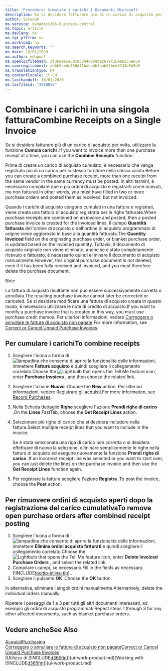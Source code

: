 ```yaml
---
title: 'Procedura: Cumulare i carichi | Documenti Microsoft'
description: Se si desidera fatturare più di un carico di acquisto per volta, utilizzare la funzione Cumula carichi.
author: SorenGP
ms.service: dynamics365-business-central
ms.topic: article
ms.devlang: na
ms.tgt_pltfrm: na
ms.workload: na
ms.search.keywords: ''
ms.date: 10/01/2020
ms.author: edupont
ms.openlocfilehash: df36e96ce30193344d8c8d92679c16ee9255e658
ms.sourcegitcommit: ddbb5cede750df1baba4b3eab8fbed6744b5b9d6
ms.translationtype: HT
ms.contentlocale: it-CH
ms.lasthandoff: 10/01/2020
ms.locfileid: "3918856"
---
```

# <a name="combine-receipts-on-a-single-invoice"></a><span data-ttu-id="31b21-103">Combinare i carichi in una singola fattura</span><span class="sxs-lookup"><span data-stu-id="31b21-103">Combine Receipts on a Single Invoice</span></span>

<span data-ttu-id="31b21-104">Se si desidera fatturare più di un carico di acquisto per volta, utilizzare la funzione **Cumula carichi** .</span><span class="sxs-lookup"><span data-stu-id="31b21-104">If you want to invoice more than one purchase receipt at a time, you can use the **Combine Receipts** function.</span></span>  

<span data-ttu-id="31b21-105">Prima di creare un carico di acquisto cumulato, è necessario che venga registrato più di un carico per lo stesso fornitore nella stessa valuta.</span><span class="sxs-lookup"><span data-stu-id="31b21-105">Before you can create a combined purchase receipt, more than one receipt from the same vendor in the same currency must be posted.</span></span> <span data-ttu-id="31b21-106">In altri termini, è necessario compilare due o più ordini di acquisto e registrarli come ricevuti, ma non fatturati.</span><span class="sxs-lookup"><span data-stu-id="31b21-106">In other words, you must have filled in two or more purchase orders and posted them as received, but not invoiced.</span></span>  

<span data-ttu-id="31b21-107">Quando i carichi di acquisto vengono cumulati in una fattura e registrati, viene creata una fattura di acquisto registrata per le righe fatturate.</span><span class="sxs-lookup"><span data-stu-id="31b21-107">When purchase receipts are combined on an invoice and posted, then a posted purchase invoice is created for the invoiced lines.</span></span> <span data-ttu-id="31b21-108">Il campo **Quantità fatturata** dell'ordine di acquisto o dell'ordine di acquisto programmato di origine viene aggiornato in base alla quantità fatturata.</span><span class="sxs-lookup"><span data-stu-id="31b21-108">The **Quantity Invoiced** field on the originating purchase order, or blanket purchase order, is updated based on the invoiced quantity.</span></span> <span data-ttu-id="31b21-109">Tuttavia, il documento di acquisto originale non viene eliminato, anche se è stato completamente ricevuto e fatturato; è necessario quindi eliminare il documento di acquisto manualmente.</span><span class="sxs-lookup"><span data-stu-id="31b21-109">However, this original purchase document is not deleted, even if it has been fully received and invoiced, and you must therefore delete the purchase document.</span></span>  

> [!NOTE]
> <span data-ttu-id="31b21-110">La fattura di acquisto risultante non può essere successivamente corretta o annullata.</span><span class="sxs-lookup"><span data-stu-id="31b21-110">The resulting purchase invoice cannot later be corrected or canceled.</span></span> <span data-ttu-id="31b21-111">Se si desidera modificare una fattura di acquisto creata in questo modo, è necessario utilizzare le note di credito di acquisto.</span><span class="sxs-lookup"><span data-stu-id="31b21-111">If you want to modify a purchase invoice that is created in this way, you must use purchase credit memos.</span></span> <span data-ttu-id="31b21-112">Per ulteriori informazioni, vedere [Correggere o annullare le fatture di acquisto non pagate](purchasing-how-correct-cancel-unpaid-purchase-invoices.md).</span><span class="sxs-lookup"><span data-stu-id="31b21-112">For more information, see [Correct or Cancel Unpaid Purchase Invoices](purchasing-how-correct-cancel-unpaid-purchase-invoices.md).</span></span>

## <a name="to-combine-receipts"></a><span data-ttu-id="31b21-113">Per cumulare i carichi</span><span class="sxs-lookup"><span data-stu-id="31b21-113">To combine receipts</span></span>

1. <span data-ttu-id="31b21-114">Scegliere l'icona a forma di ![lampadina che consente di aprire la funzionalità delle informazioni](media/ui-search/search_small.png "Informazioni sull'operazione che si desidera eseguire"), immettere **Fatture acquisto** e quindi scegliere il collegamento correlato.</span><span class="sxs-lookup"><span data-stu-id="31b21-114">Choose the ![Lightbulb that opens the Tell Me feature](media/ui-search/search_small.png "Tell me what you want to do") icon, enter **Purchase Invoices** , and then choose the related link.</span></span>  
2. <span data-ttu-id="31b21-115">Scegliere l'azione **Nuovo** .</span><span class="sxs-lookup"><span data-stu-id="31b21-115">Choose the **New** action.</span></span> <span data-ttu-id="31b21-116">Per ulteriori informazioni, vedere [Registrare gli acquisti](purchasing-how-record-purchases.md).</span><span class="sxs-lookup"><span data-stu-id="31b21-116">For more information, see [Record Purchases](purchasing-how-record-purchases.md).</span></span>  
3. <span data-ttu-id="31b21-117">Nella Scheda dettaglio **Righe** scegliere l'azione **Prendi righe di carico** .</span><span class="sxs-lookup"><span data-stu-id="31b21-117">On the **Lines** FastTab, choose the **Get Receipt Lines** action.</span></span>  
4. <span data-ttu-id="31b21-118">Selezionare più righe di carico che si desidera includere nella fattura.</span><span class="sxs-lookup"><span data-stu-id="31b21-118">Select multiple receipt lines that you want to include in the invoice.</span></span>  

    <span data-ttu-id="31b21-119">Se è stata selezionata una riga di carico non corretta o si desidera effettuare di nuovo la selezione, eliminare semplicemente le righe nella fattura di acquisto ed eseguire nuovamente la funzione **Prendi righe di carico** .</span><span class="sxs-lookup"><span data-stu-id="31b21-119">If an incorrect receipt line was selected or you want to start over, you can just delete the lines on the purchase invoice and then use the **Get Receipt Lines** function again.</span></span>  
5. <span data-ttu-id="31b21-120">Per registrare la fattura scegliere l'azione **Registra** .</span><span class="sxs-lookup"><span data-stu-id="31b21-120">To post the invoice, choose the **Post** action.</span></span>  

## <a name="to-remove-open-purchase-orders-after-combined-receipt-posting"></a><span data-ttu-id="31b21-121">Per rimuovere ordini di acquisto aperti dopo la registrazione del carico cumulativa</span><span class="sxs-lookup"><span data-stu-id="31b21-121">To remove open purchase orders after combined receipt posting</span></span>

1. <span data-ttu-id="31b21-122">Scegliere l'icona a forma di ![lampadina che consente di aprire la funzionalità delle informazioni](media/ui-search/search_small.png "Informazioni sull'operazione che si desidera eseguire"), immettere **Elimina ordini acquisto fatturati** e quindi scegliere il collegamento correlato.</span><span class="sxs-lookup"><span data-stu-id="31b21-122">Choose the ![Lightbulb that opens the Tell Me feature](media/ui-search/search_small.png "Tell me what you want to do") icon, enter **Delete Invoiced Purchase Orders** , and select the related link.</span></span>  
2. <span data-ttu-id="31b21-123">Compilare i campi, se necessario.</span><span class="sxs-lookup"><span data-stu-id="31b21-123">Fill in the fields as necessary.</span></span> [!INCLUDE[tooltip-inline-tip](includes/tooltip-inline-tip_md.md)]<span data-ttu-id="31b21-124">.</span><span class="sxs-lookup"><span data-stu-id="31b21-124">.</span></span>
3. <span data-ttu-id="31b21-125">Scegliere il pulsante **OK** .</span><span class="sxs-lookup"><span data-stu-id="31b21-125">Choose the **OK** button.</span></span>  

<span data-ttu-id="31b21-126">In alternativa, eliminare i singoli ordini manualmente.</span><span class="sxs-lookup"><span data-stu-id="31b21-126">Alternatively, delete the individual orders manually.</span></span>

<span data-ttu-id="31b21-127">Ripetere i passaggi da 1 a 3 per tutti gli altri documenti interessati, ad esempio gli ordini di acquisto programmati.</span><span class="sxs-lookup"><span data-stu-id="31b21-127">Repeat steps 1 through 3 for any other affected documents, such as blanket purchase orders.</span></span>

## <a name="see-also"></a><span data-ttu-id="31b21-128">Vedere anche</span><span class="sxs-lookup"><span data-stu-id="31b21-128">See Also</span></span>

[<span data-ttu-id="31b21-129">Acquisti</span><span class="sxs-lookup"><span data-stu-id="31b21-129">Purchasing</span></span>](purchasing-manage-purchasing.md)  
[<span data-ttu-id="31b21-130">Correggere o annullare le fatture di acquisto non pagate</span><span class="sxs-lookup"><span data-stu-id="31b21-130">Correct or Cancel Unpaid Purchase Invoices</span></span>](purchasing-how-correct-cancel-unpaid-purchase-invoices.md)  
<span data-ttu-id="31b21-131">[Utilizzo di [!INCLUDE[d365fin](includes/d365fin_md.md)]](ui-work-product.md)</span><span class="sxs-lookup"><span data-stu-id="31b21-131">[Working with [!INCLUDE[d365fin](includes/d365fin_md.md)]](ui-work-product.md)</span></span>  
